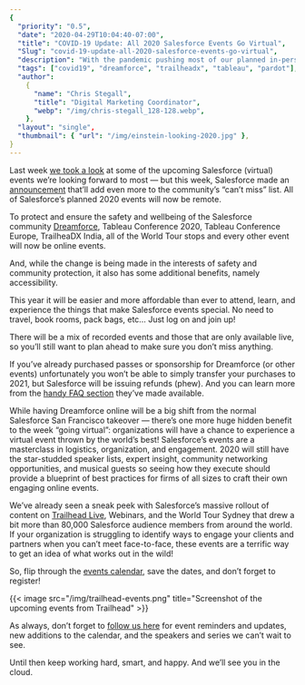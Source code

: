 ```yaml
---
{
  "priority": "0.5",
  "date": "2020-04-29T10:04:40-07:00",
  "title": "COVID-19 Update: All 2020 Salesforce Events Go Virtual",
  "Slug": "covid-19-update-all-2020-salesforce-events-go-virtual",
  "description": "With the pandemic pushing most of our planned in-person events online, virtual meet-ups, meetings, seminars, and conferences are quickly filling up our calendars again.",
  "tags": ["covid19", "dreamforce", "trailheadx", "tableau", "pardot"],
  "author":
    {
      "name": "Chris Stegall",
      "title": "Digital Marketing Coordinator",
      "webp": "/img/chris-stegall_128-128.webp",
    },
  "layout": "single",
  "thumbnail": { "url": "/img/einstein-looking-2020.jpg" },
}
---
```


Last week [we took a look](https://www.mkpartners.com/blog/to-do-upcoming-salesforce-virtual-events.html) at some of the upcoming Salesforce (virtual) events we’re looking forward to most — but this week, Salesforce made an [announcement](https://www.salesforce.com/company/news-press/stories/2020/3/salesforce-coronavirus/) that’ll add even more to the community’s “can’t miss” list. All of Salesforce’s planned 2020 events will now be remote.

To protect and ensure the safety and wellbeing of the Salesforce community [Dreamforce](https://www.salesforce.com/dreamforce/), Tableau Conference 2020, Tableau Conference Europe, TrailheaDX India, all of the World Tour stops and every other event will now be online events.

And, while the change is being made in the interests of safety and community protection, it also has some additional benefits, namely accessibility.

This year it will be easier and more affordable than ever to attend, learn, and experience the things that make Salesforce events special. No need to travel, book rooms, pack bags, etc… Just log on and join up!

There will be a mix of recorded events and those that are only available live, so you’ll still want to plan ahead to make sure you don’t miss anything.

If you’ve already purchased passes or sponsorship for Dreamforce (or other events) unfortunately you won’t be able to simply transfer your purchases to 2021, but Salesforce will be issuing refunds (phew). And you can learn more from the [handy FAQ section](https://www.salesforce.com/dreamforce/faq/) they’ve made available.

While having Dreamforce online will be a big shift from the normal Salesforce San Francisco takeover — there’s one more huge hidden benefit to the week “going virtual”: organizations will have a chance to experience a virtual event thrown by the world’s best! Salesforce’s events are a masterclass in logistics, organization, and engagement. 2020 will still have the star-studded speaker lists, expert insight, community networking opportunities, and musical guests so seeing how they execute should provide a blueprint of best practices for firms of all sizes to craft their own engaging online events.

We’ve already seen a sneak peek with Salesforce’s massive rollout of content on [Trailhead Live](https://trailhead.salesforce.com/live/), Webinars, and the World Tour Sydney that drew a bit more than 80,000 Salesforce audience members from around the world. If your organization is struggling to identify ways to engage your clients and partners when you can’t meet face-to-face, these events are a terrific way to get an idea of what works out in the wild!

So, flip through the [events calendar](https://trailhead.salesforce.com/calendar), save the dates, and don’t forget to register!

{{< image src="/img/trailhead-events.png" title="Screenshot of the upcoming events from Trailhead" >}}

As always, don’t forget to [follow us here](https://pardot.mkpartners.com/subscribe) for event reminders and updates, new additions to the calendar, and the speakers and series we can’t wait to see.

Until then keep working hard, smart, and happy. And we’ll see you in the cloud.
